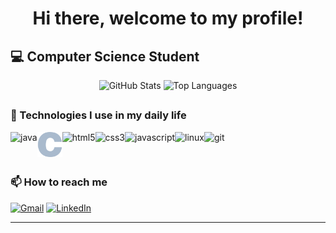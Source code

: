 <h1 align="center">Hi there, welcome to my profile!</h1>

## 💻 Computer Science Student 

<div align="center">
  <img height="180em" src="https://github-readme-stats.vercel.app/api?username=freirecf&show_icons=true&theme=tokyonight" alt="GitHub Stats" />
  <img height="180em" src="https://github-readme-stats.vercel.app/api/top-langs/?username=freirecflayout=compact&theme=tokyonight" alt="Top Languages" />
</div>

##

### 🧠 Technologies I use in my daily life

<div style="display: flex; flex-wrap: wrap;">
  <img src="https://cdn.jsdelivr.net/gh/devicons/devicon/icons/java/java-original.svg" height="40" alt="java" />
  <img src="https://raw.githubusercontent.com/devicons/devicon/master/icons/c/c-original.svg" alt="C" width="40"/>
  <!--<img src="https://cdn.jsdelivr.net/gh/devicons/devicon/icons/python/python-original.svg" height="40" alt="python" />-->
  <img src="https://cdn.jsdelivr.net/gh/devicons/devicon/icons/html5/html5-original.svg" height="40" alt="html5" />
  <img src="https://cdn.jsdelivr.net/gh/devicons/devicon/icons/css3/css3-original.svg" height="40" alt="css3" />
  <img src="https://cdn.jsdelivr.net/gh/devicons/devicon/icons/javascript/javascript-original.svg" height="40" alt="javascript" />
  <img src="https://cdn.jsdelivr.net/gh/devicons/devicon/icons/linux/linux-original.svg" height="40" alt="linux" />
  <!--<img src="https://cdn.jsdelivr.net/gh/devicons/devicon/icons/github/github-original.svg" height="40" alt="github" />-->
   <img src="https://cdn.jsdelivr.net/gh/devicons/devicon/icons/git/git-original.svg" height="40" alt="git" />
</div>

##

### 📫 How to reach me

[![Gmail](https://img.shields.io/badge/Gmail-D14836?style=for-the-badge&logo=gmail&logoColor=white)](mailto:clecioferreira011@gmail.com)  [![LinkedIn](https://img.shields.io/badge/LinkedIn-0A66C2?style=for-the-badge&logo=linkedin&logoColor=white)](https://www.linkedin.com/in/clecio-freire)

---
